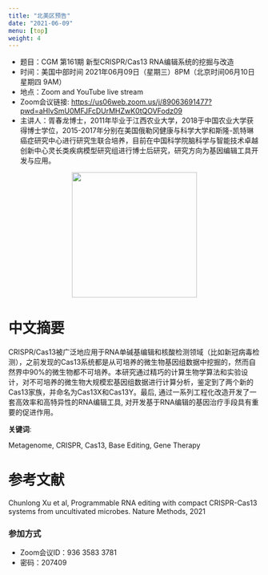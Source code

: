 ```yaml
---
title: "北美区预告"
date: "2021-06-09"
menu: [top]
weight: 4
---
```


- 题目：CGM 第161期 新型CRISPR/Cas13 RNA编辑系统的挖掘与改造
- 时间：美国中部时间 2021年06月09日（星期三）8PM（北京时间06月10日 星期四 9AM）
- 地点：Zoom and YouTube live stream
- Zoom会议链接: https://us06web.zoom.us/j/89063691477?pwd=aHlvSmU0MFJFcDUrMHZwK0tQOVFodz09
- 主讲人：胥春龙博士，2011年毕业于江西农业大学，2018于中国农业大学获得博士学位，2015-2017年分别在美国俄勒冈健康与科学大学和斯隆-凯特琳癌症研究中心进行研究生联合培养，目前在中国科学院脑科学与智能技术卓越创新中心灵长类疾病模型研究组进行博士后研究，研究方向为基因编辑工具开发与应用。

<div align="center">
<img src="https://i.ibb.co/1b7MntC/1.jpg" height=250>
</div>

# 中文摘要

CRISPR/Cas13被广泛地应用于RNA单碱基编辑和核酸检测领域（比如新冠病毒检测），之前发现的Cas13系统都是从可培养的微生物基因组数据中挖掘的，然而自然界中90%的微生物都不可培养。本研究通过精巧的计算生物学算法和实验设计，对不可培养的微生物大规模宏基因组数据进行计算分析，鉴定到了两个新的Cas13家族，并命名为Cas13X和Cas13Y。最后, 通过一系列工程化改造开发了一套高效率和高特异性的RNA编辑工具, 对开发基于RNA编辑的基因治疗手段具有重要的促进作用。


**关键词**: 

Metagenome, CRISPR, Cas13, Base Editing, Gene Therapy

# 参考文献

Chunlong Xu et al, Programmable RNA editing with compact CRISPR-Cas13 systems from uncultivated microbes. Nature Methods, 2021

### 参加方式

- Zoom会议ID：936 3583 3781
- 密码：207409

